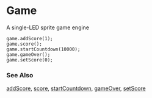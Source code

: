 # Game

A single-LED sprite game engine

```cards
game.addScore(1);
game.score();
game.startCountdown(10000);
game.gameOver();
game.setScore(0);
```

### See Also

[addScore](/reference/game/add-score), [score](/reference/game/score), [startCountdown](/reference/game/start-countdown), [gameOver](/reference/game/game-over), [setScore](/reference/game/set-score)

